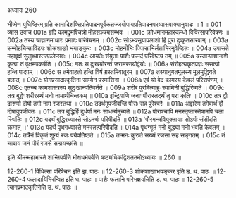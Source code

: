 अध्यायः 260

भीष्मेण युधिष्ठिरम् प्रति कामादिशक्तिप्रतिपादनपूर्वकतज्जयोपायप्रतिपादनपरव्यासवाक्यानुवादः ॥ 1 ॥
001	व्यास उवाच 
001a	हृदि कामद्रुमश्चित्रो मोहसञ्चयसम्भवः ।
001c	क्रोधमानमहास्कन्धो विवित्सापरिवेषणः ॥
002a	तस्य चाज्ञानमाधारः प्रमादः परिषेचनम् ।
002c	सोऽभ्यसूयापलाशो हि पुरा दुष्कृतसारवान् ॥
003a	सम्मोहचिन्ताविटपः शोकशाखो भयाङ्कुरः ।
003c	मोहनीभिः पिपासाभिर्लताभिरनुवेष्टितः ॥
004a	उपासते महावृक्षं सुलुब्धास्तत्फलेप्सवः ।
004c	आयतैः संयुताः पाशैः फलदं परिवेष्ट्य तम् ॥
005a	यस्तान्पाशान्वशे कृत्वा तं वृक्षमपकर्षति ।
005c	गतः स दुःखयोरन्तं जरामरणयोर्द्वयोः ॥
006a	संरोहत्यकृतप्रज्ञः ससत्वो हन्ति पादपम् ।
006c	स तमेवाहतो हन्ति विषं ग्रस्तमिवातुरम् ॥
007a	तस्यानुगतमूलस्य मूलमुद्ध्रियते बलात् ।
007c	योगप्रसादात्कृतिना साम्येन परमासिना ॥
008a	एवं यो वेद कामस्य केवलं परिसर्पणम् ।
008c	एतच्च कामशास्त्रस्य सुदुःखान्यतिवर्तते ॥
009a	शरीरं पुरमित्याहुः स्वामिनी बुद्धिरिष्यते ।
009c	तत्र बुद्धेः शरीरस्थं मनो नामार्थचिन्तकम् ॥
010a	इन्द्रियाणि जनाः पौरास्तदर्थं तु परा कृतिः ।
010c	तत्र द्वौ दारुणौ दोषौ तमो नाम रजस्तथा ।
010e	तदर्थमुपजीवन्ति पौराः सह पुरेश्वरैः ॥
011a	अद्वारेण तमेवार्थं द्वौ दोषावुपजीवतः ।
011c	तत्र बुद्धिर्हि दुर्धर्षा मनः साधर्म्यमुच्यते ॥
012a	पौराश्चापि मनस्तृप्तास्तेषामपि चला स्थितिः ।
012c	यदर्थं बुद्धिरध्यास्ते सोऽनर्थः परिषीदति ॥
013a	'पौरमन्त्रवियुक्तायाः सोऽर्थः संसीदति क्रमात् ।'
013c	यदर्थं पृथगध्यास्ते मनस्तत्परिषीदति ॥
014a	पृथग्भूतं मनो बुद्ध्या मनो भवति केवलम् ।
014c	तत्रैनं विकृतं शून्यं रजः पर्यवतिष्ठते ॥
015a	तन्मनः कुरुते सख्यं रजसा सह सङ्गतम् ।
015c	तं चादाय जनं पौरं रजसे सम्प्रयच्छति ॥ 

इति श्रीमन्महाभारते शान्तिपर्वणि मोक्षधर्मपर्वणि षष्ट्यधिकद्विशततमोऽध्यायः ॥ 260 ॥

12-260-1 विधित्सा परिषेचन इति झ. पाठः ॥ 12-260-3 शोकशाखाभयङ्कर इति ड. थ. पाठः ॥ 12-260-4 फलादायिभिरन्वित इति ध. पाठः । पाशैः फलानि परिभक्षयन्निति ड. थ. पाठः ॥ 12-260-5 त्यागप्रमादकृतिनेति ड. थ. पाठः ॥
